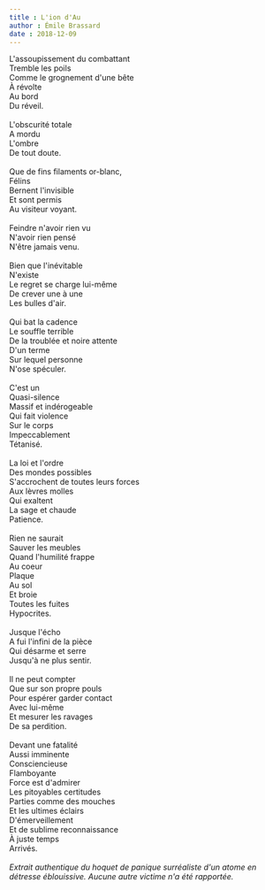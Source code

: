 ```yaml
---
title : L'ion d'Au
author : Émile Brassard
date : 2018-12-09
---
```


L'assoupissement du combattant\
Tremble les poils\
Comme le grognement d'une bête\
À révolte\
Au bord\
Du réveil.\
\
L'obscurité totale\
A mordu\
L'ombre\
De tout doute.\
\
Que de fins filaments or-blanc,\
Félins\
Bernent l'invisible\
Et sont permis\
Au visiteur voyant.\
\
Feindre n'avoir rien vu\
N'avoir rien pensé\
N'être jamais venu.\
\
Bien que l'inévitable\
N'existe\
Le regret se charge lui-même\
De crever une à une\
Les bulles d'air.\
\
Qui bat la cadence\
Le souffle terrible\
De la troublée et noire attente\
D'un terme\
Sur lequel personne\
N'ose spéculer.\
\
C'est un\
Quasi-silence\
Massif et indérogeable\
Qui fait violence\
Sur le corps\
Impeccablement\
Tétanisé.\
\
La loi et l'ordre\
Des mondes possibles\
S'accrochent de toutes leurs forces\
Aux lèvres molles\
Qui exaltent\
La sage et chaude\
Patience.\
\
Rien ne saurait\
Sauver les meubles\
Quand l'humilité frappe\
Au coeur\
Plaque\
Au sol\
Et broie\
Toutes les fuites\
Hypocrites.\
\
Jusque l'écho\
A fui l'infini de la pièce\
Qui désarme et serre\
Jusqu'à ne plus sentir.\
\
Il ne peut compter\
Que sur son propre pouls\
Pour espérer garder contact\
Avec lui-même\
Et mesurer les ravages\
De sa perdition.\
\
Devant une fatalité\
Aussi imminente\
Consciencieuse\
Flamboyante\
Force est d'admirer\
Les pitoyables certitudes\
Parties comme des mouches\
Et les ultimes éclairs\
D'émerveillement\
Et de sublime reconnaissance\
À juste temps\
Arrivés.\
\
_Extrait authentique du hoquet de panique surréaliste d'un atome en détresse éblouissive. Aucune autre victime n'a été rapportée._